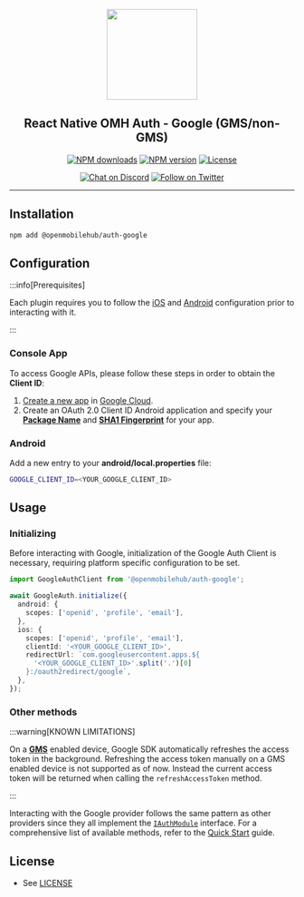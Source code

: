 <p align="center">
  <a href="https://www.openmobilehub.com/">
    <img width="160px" src="https://openmobilehub.github.io/react-native-omh-auth/img/logo.png"/><br/>
  </a>
  <h2 align="center">React Native OMH Auth - Google (GMS/non-GMS)</h2>
</p>

<p align="center">
  <a href="https://www.npmjs.com/package/@openmobilehub/auth-google"><img src="https://img.shields.io/npm/dm/@openmobilehub/auth-google.svg?style=flat" alt="NPM downloads"/></a>
  <a href="https://www.npmjs.com/package/@openmobilehub/auth-google"><img src="https://img.shields.io/npm/v/@openmobilehub/auth-google.svg?style=flat" alt="NPM version"/></a>
  <a href="/LICENSE"><img src="https://img.shields.io/npm/l/@openmobilehub/auth-google.svg?style=flat" alt="License"/></a>
</p>

<p align="center">
  <a href="https://discord.com/invite/yTAFKbeVMw"><img src="https://img.shields.io/discord/1115727214827278446.svg?style=flat&colorA=7289da&label=Chat%20on%20Discord" alt="Chat on Discord"/></a>
  <a href="https://twitter.com/openmobilehub"><img src="https://img.shields.io/twitter/follow/rnfirebase.svg?style=flat&colorA=1da1f2&colorB=&label=Follow%20on%20Twitter" alt="Follow on Twitter"/></a>
</p>

---

## Installation

```bash
npm add @openmobilehub/auth-google
```

## Configuration

:::info[Prerequisites]

Each plugin requires you to follow the [iOS](https://www.openmobilehub.com/react-native-omh-auth/docs/getting-started#ios-configuration) and [Android](https://www.openmobilehub.com/react-native-omh-auth/docs/getting-started#android-configuration) configuration prior to interacting with it.

:::

### Console App

To access Google APIs, please follow these steps in order to obtain the **Client ID**:

1. [Create a new app](https://developers.google.com/identity/protocols/oauth2/native-app#android) in [Google Cloud](https://console.cloud.google.com/projectcreate).
2. Create an OAuth 2.0 Client ID Android application and specify your [**Package Name**](https://developer.android.com/build/configure-app-module#set-application-id) and [**SHA1 Fingerprint**](https://support.google.com/cloud/answer/6158849?authuser=1#installedapplications&zippy=%2Cnative-applications%2Candroid) for your app.

### Android

Add a new entry to your **android/local.properties** file:

```bash title="android/local.properties"
GOOGLE_CLIENT_ID=<YOUR_GOOGLE_CLIENT_ID>
```

## Usage

### Initializing

Before interacting with Google, initialization of the Google Auth Client is necessary, requiring platform specific configuration to be set.

```typescript
import GoogleAuthClient from '@openmobilehub/auth-google';

await GoogleAuth.initialize({
  android: {
    scopes: ['openid', 'profile', 'email'],
  },
  ios: {
    scopes: ['openid', 'profile', 'email'],
    clientId: '<YOUR_GOOGLE_CLIENT_ID>',
    redirectUrl: `com.googleusercontent.apps.${
      '<YOUR_GOOGLE_CLIENT_ID>'.split('.')[0]
    }:/oauth2redirect/google`,
  },
});
```

### Other methods

:::warning[KNOWN LIMITATIONS]

On a [**GMS**](https://www.android.com/gms) enabled device, Google SDK automatically refreshes the access token in the background. Refreshing the access token manually on a GMS enabled device is not supported as of now. Instead the current access token will be returned when calling the `refreshAccessToken` method.

:::

Interacting with the Google provider follows the same pattern as other providers since they all implement the [`IAuthModule`](https://www.openmobilehub.com/react-native-omh-auth/docs/api/interfaces/openmobilehub_auth_core.IAuthModule#methods) interface. For a comprehensive list of available methods, refer to the [Quick Start](https://www.openmobilehub.com/react-native-omh-auth/docs/getting-started#sign-in) guide.

## License

- See [LICENSE](https://github.com/openmobilehub/react-native-omh-auth/blob/main/LICENSE)
